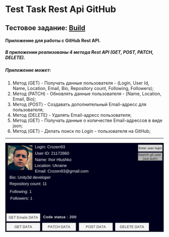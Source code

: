 # Test Task Rest Api GitHub
## Тестовое задание: [Build](https://github.com/Crozen93/GitHub-Rest-API/blob/master/Build/Build.rar "Windows Build")
#### Приложение для работы с GitHub Rest API.
##### В приложении реализованы 4 метода Rest API (GET, POST, PATCH, DELETE).
##### Приложение может: 
1. Метод (GET) - Получать данные пользователя - (Login, User Id, Name, Location, Email, Bio, Repository count, Following, Followers);
2. Метод (PATCH) - Обновлять данные пользователя - (Name, Location, Email, Bio);
3. Метод (POST) - Создавать дополнительный Email-адресс для пользователя;
4. Метод (DELETE) - Удалять Email-адресс пользователя;
5. Метод (GET) - Получать данные о количестве Email-адрессов в виде json;
6. Метод (GET) - Делать поиск по Login - пользователя на GitHub;
---
![Альтернативный текст](https://github.com/Crozen93/GitHub-Rest-API/blob/master/Picture/Project.jpg)
